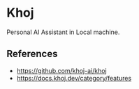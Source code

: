 # Khoj
Personal AI Assistant in Local machine.

## References
* https://github.com/khoj-ai/khoj
* https://docs.khoj.dev/category/features